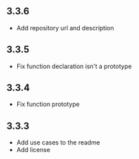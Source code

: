## 3.3.6

- Add repository url and description

## 3.3.5

- Fix function declaration isn't a prototype

## 3.3.4

- Fix function prototype

## 3.3.3

- Add use cases to the readme
- Add license
